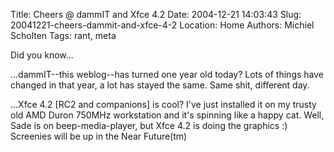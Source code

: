 Title: Cheers @ dammIT and Xfce 4.2
Date: 2004-12-21 14:03:43
Slug: 20041221-cheers-dammit-and-xfce-4-2
Location: Home
Authors: Michiel Scholten
Tags: rant, meta

<p>Did you know...</p>
<p>...dammIT--this weblog--has turned one year old today? Lots of things have changed in that year, a lot has stayed the same. Same shit, different day.</p>
<p>...Xfce 4.2 [RC2 and companions] is cool? I've just installed it on my trusty old AMD Duron 750MHz workstation and it's spinning like a happy cat. Well, Sade is on beep-media-player, but Xfce 4.2 is doing the graphics :) Screenies will be up in the Near Future(tm)</p>
